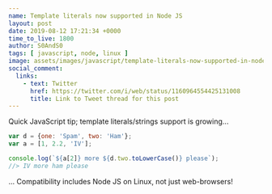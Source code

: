 ```yaml
---
name: Template literals now supported in Node JS
layout: post
date: 2019-08-12 17:21:34 +0000
time_to_live: 1800
author: S0AndS0
tags: [ javascript, node, linux ]
image: assets/images/javascript/template-literals-now-supported-in-node-js/first-code-block.png
social_comment:
  links:
    - text: Twitter
      href: https://twitter.com/i/web/status/1160964554425131008
      title: Link to Tweet thread for this post
---
```




Quick JavaScript tip; template literals/strings support is growing...

```javascript
var d = {one: 'Spam', two: 'Ham'};
var a = [1, 2.2, 'IV'];

console.log(`${a[2]} more ${d.two.toLowerCase()} please`);
//> IV more ham please
```

... Compatibility includes Node JS on Linux, not just web-browsers!
